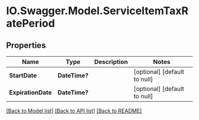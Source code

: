 # IO.Swagger.Model.ServiceItemTaxRatePeriod
## Properties

Name | Type | Description | Notes
------------ | ------------- | ------------- | -------------
**StartDate** | **DateTime?** |  | [optional] [default to null]
**ExpirationDate** | **DateTime?** |  | [optional] [default to null]

[[Back to Model list]](../README.md#documentation-for-models) [[Back to API list]](../README.md#documentation-for-api-endpoints) [[Back to README]](../README.md)

